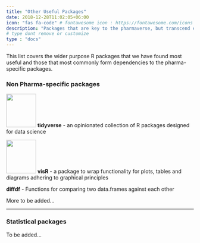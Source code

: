 ```yaml
---
title: "Other Useful Packages"
date: 2018-12-28T11:02:05+06:00
icon: "fas fa-code" # fontawesome icon : https://fontawesome.com/icons
description: "Packages that are key to the pharmaverse, but transcend e2e clinical reporting."
# type dont remove or customize
type : "docs"
---
```


This list covers the wider purpose R packages that we have found most useful and those that most commonly form dependencies to the pharma-specific packages.

### Non Pharma-specific packages

<img width="80" height="90" src="https://user-images.githubusercontent.com/82581364/133089154-88763b10-8052-42fa-a65d-e6edcda5d858.png"> **tidyverse** - an opinionated collection of R packages designed for data science 

<img width="80" height="90" src="https://raw.githubusercontent.com/openpharma/visR/master/man/figures/logo.png"> **visR** - a package to wrap functionality for plots, tables and diagrams adhering to graphical principles 

**diffdf** - Functions for comparing two data.frames against each other

More to be added...

<hr>

### Statistical packages

To be added...

